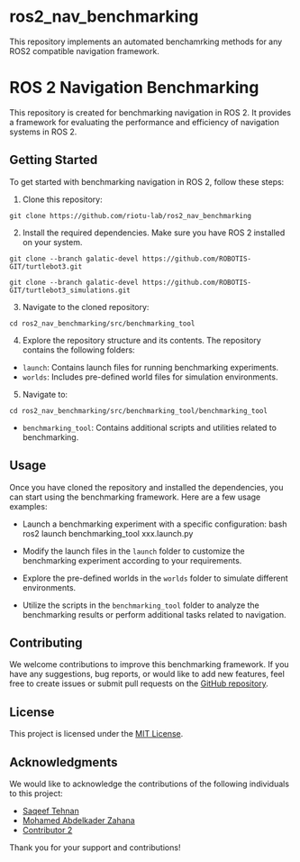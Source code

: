 # ros2_nav_benchmarking
This repository implements an automated benchamrking methods for any ROS2 compatible navigation framework.

# ROS 2 Navigation Benchmarking

This repository is created for benchmarking navigation in ROS 2. It provides a framework for evaluating the performance and efficiency of navigation systems in ROS 2.

## Getting Started

To get started with benchmarking navigation in ROS 2, follow these steps:

1. Clone this repository: 


```
git clone https://github.com/riotu-lab/ros2_nav_benchmarking
```

2. Install the required dependencies. Make sure you have ROS 2 installed on your system.
```
git clone --branch galatic-devel https://github.com/ROBOTIS-GIT/turtlebot3.git
```
```
git clone --branch galatic-devel https://github.com/ROBOTIS-GIT/turtlebot3_simulations.git
```

3. Navigate to the cloned repository:

```
cd ros2_nav_benchmarking/src/benchmarking_tool
```

4. Explore the repository structure and its contents. The repository contains the following folders:

- `launch`: Contains launch files for running benchmarking experiments.
- `worlds`: Includes pre-defined world files for simulation environments.

5. Navigate to:
```
cd ros2_nav_benchmarking/src/benchmarking_tool/benchmarking_tool
```
- `benchmarking_tool`: Contains additional scripts and utilities related to benchmarking.

## Usage

Once you have cloned the repository and installed the dependencies, you can start using the benchmarking framework. Here are a few usage examples:

- Launch a benchmarking experiment with a specific configuration:
bash
ros2 launch benchmarking_tool xxx.launch.py


- Modify the launch files in the `launch` folder to customize the benchmarking experiment according to your requirements.

- Explore the pre-defined worlds in the `worlds` folder to simulate different environments.

- Utilize the scripts in the `benchmarking_tool` folder to analyze the benchmarking results or perform additional tasks related to navigation.

## Contributing

We welcome contributions to improve this benchmarking framework. If you have any suggestions, bug reports, or would like to add new features, feel free to create issues or submit pull requests on the [GitHub repository](https://github.com/riotu-lab/ros2_nav_benchmarking).


## License

This project is licensed under the [MIT License](LICENSE).

## Acknowledgments

We would like to acknowledge the contributions of the following individuals to this project:

- [Saqeef Tehnan](https://github.com/saqeeftehnan)
- [Mohamed Abdelkader Zahana](https://github.com/mzahana)
- [Contributor 2](https://github.com/Fatimah-Alahmed)

Thank you for your support and contributions!
